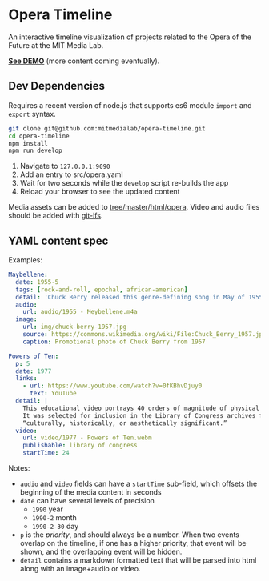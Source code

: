 # Opera Timeline

An interactive timeline visualization of projects related to the Opera of the Future at the MIT Media Lab. 

[**See DEMO**](http://web.media.mit.edu/~holbrow/opera-timeline/) (more content coming eventually).

## Dev Dependencies 

Requires a recent version of node.js that supports es6 module `import` and `export` syntax.

```bash
git clone git@github.com:mitmedialab/opera-timeline.git
cd opera-timeline
npm install
npm run develop
```

1. Navigate to `127.0.0.1:9090`
1. Add an entry to src/opera.yaml
1. Wait for two seconds while the `develop` script re-builds the app
1. Reload your browser to see the updated content 

Media assets can be added to [tree/master/html/opera](tree/master/html/opera). Video and audio files should be added with [git-lfs](https://git-lfs.github.com/).

## YAML content spec

Examples:

```yaml
Maybellene:
  date: 1955-5
  tags: [rock-and-roll, epochal, african-american]
  detail: 'Chuck Berry released this genre-defining song in May of 1955'
  audio:
    url: audio/1955 - Meybellene.m4a
  image:
    url: img/chuck-berry-1957.jpg
    source: https://commons.wikimedia.org/wiki/File:Chuck_Berry_1957.jpg
    caption: Promotional photo of Chuck Berry from 1957

Powers of Ten:
  p: 5
  date: 1977
  links:
    - url: https://www.youtube.com/watch?v=0fKBhvDjuy0
      text: YouTube
  detail: |
    This educational video portrays 40 orders of magnitude of physical scale.
    It was selected for inclusion in the Library of Congress archives for being
    “culturally, historically, or aesthetically significant.”
  video:
    url: video/1977 - Powers of Ten.webm
    publishable: library of congress
    startTime: 24
```

Notes:

- `audio` and `video` fields can have a `startTime` sub-field, which offsets the beginning of the media content in seconds 
- `date` can have several levels of precision
  - `1990` year
  - `1990-2` month
  - `1990-2-30` day
- `p` is the *priority*, and should always be a number. When two events overlap
  on the timeline, if one has a higher priority, that event will be shown, and
  the overlapping event will be hidden.
- `detail` contains a markdown formatted text that will be parsed into html
  along with an image+audio or video.